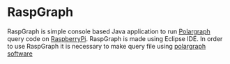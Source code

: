 RaspGraph
=========

RaspGraph is simple console based Java application to run [Polargraph](http://www.polargraph.co.uk/) query code on [RaspberryPi](http://www.raspberrypi.org/). RaspGraph is made using Eclipse IDE. In order to use RaspGraph it is necessary to make query file using [polargraph software](http://code.google.com/p/polargraph/) 